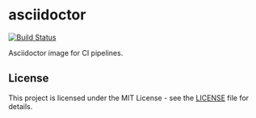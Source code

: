 # asciidoctor

[![Build Status](https://drone.owncloud.com/api/badges/owncloud-ci/asciidoctor/status.svg)](https://drone.owncloud.com/owncloud-ci/asciidoctor)

Asciidoctor image for CI pipelines.

## License

This project is licensed under the MIT License - see the [LICENSE](LICENSE) file for details.
